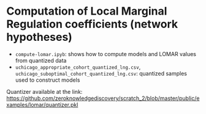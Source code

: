 # Computation of Local Marginal Regulation coefficients (network hypotheses)

- `compute-lomar.ipyb`: shows how to compute models and LOMAR values from quantized data
- `uchicago_appropriate_cohort_quantized_lng.csv`, `uchicago_suboptimal_cohort_quantized_lng.csv`: quantized samples used to construct models

Quantizer available at the link: https://github.com/zeroknowledgediscovery/scratch_2/blob/master/public/examples/lomar/quantizer.pkl